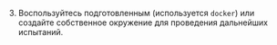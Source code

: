 3. Воспользуйтесь подготовленным (используется `docker`) или создайте собственное окружение для проведения дальнейших испытаний.
